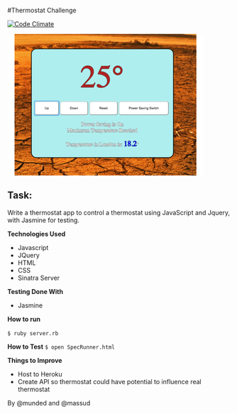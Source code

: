 #Thermostat Challenge

[![Code Climate](https://codeclimate.com/github/Munded/thermostat/badges/gpa.svg)](https://codeclimate.com/github/Munded/thermostat)

![Thermostat screenshot](https://github.com/Munded/thermostat/blob/master/css/images/output_l1u93N.gif)

Task:
-----

Write a thermostat app to control a thermostat using JavaScript and Jquery, with Jasmine for testing.

**Technologies Used**
- Javascript
- JQuery
- HTML
- CSS
- Sinatra Server


**Testing Done With**
- Jasmine


**How to run**

``$ ruby server.rb``


**How to Test**
``$ open SpecRunner.html``


**Things to Improve**
-  Host to Heroku
-  Create API so thermostat could have potential to influence real thermostat

By @munded and @massud
